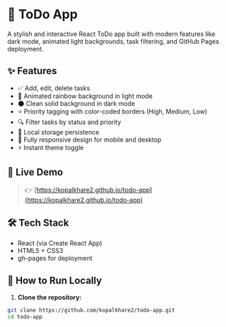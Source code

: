 # 🌈 ToDo App

A stylish and interactive React ToDo app built with modern features like dark mode, animated light backgrounds, task filtering, and GitHub Pages deployment.

## ✨ Features

- ✅ Add, edit, delete tasks
- 🌈 Animated rainbow background in light mode
- 🌑 Clean solid background in dark mode
- ⭐ Priority tagging with color-coded borders (High, Medium, Low)
- 🔍 Filter tasks by status and priority
- 💾 Local storage persistence
- 📱 Fully responsive design for mobile and desktop
- ⚡ Instant theme toggle

## 🔗 Live Demo

> 👉 [https://kopalkhare2.github.io/todo-app](https://kopalkhare2.github.io/todo-app)


## 🛠️ Tech Stack

- React (via Create React App)
- HTML5 + CSS3
- gh-pages for deployment


## 🚀 How to Run Locally

1. **Clone the repository:**

```bash
git clone https://github.com/kopalkhare2/todo-app.git
cd todo-app
